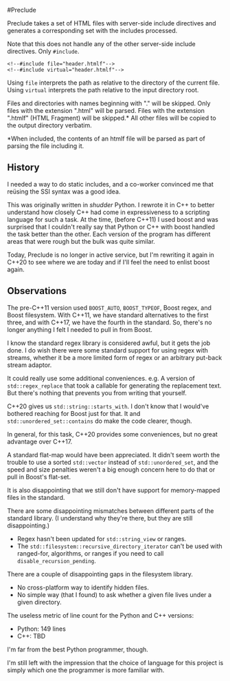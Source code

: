 #Preclude

Preclude takes a set of HTML files with server-side include directives and generates a corresponding set with the includes processed.

Note that this does not handle any of the other server-side include directives. Only `#include`.

    <!--#include file="header.htmlf"-->
    <!--#include virtual="header.htmlf"-->

Using `file` interprets the path as relative to the directory of the current file. Using `virtual` interprets the path relative to the input directory root.

Files and directories with names beginning with "." will be skipped. Only files with the extension ".html" will be parsed. Files with the extension ".htmlf" (HTML Fragment) will be skipped.\* All other files will be copied to the output directory verbatim.

\*When included, the contents of an htmlf file will be parsed as part of parsing the file including it.

## History

I needed a way to do static includes, and a co-worker convinced me that reüsing the SSI syntax was a good idea.

This was originally written in _shudder_ Python. I rewrote it in C++ to better understand how closely C++ had come in expressiveness to a scripting language for such a task. At the time, (before C++11) I used boost and was surprised that I couldn't really say that Python or C++ with boost handled the task better than the other. Each version of the program has different areas that were rough but the bulk was quite similar.

Today, Preclude is no longer in active service, but I'm rewriting it again in C++20 to see where we are today and if I'll feel the need to enlist boost again.

## Observations

The pre-C++11 version used `BOOST_AUTO`, `BOOST_TYPEOF`, Boost regex, and Boost filesystem. With C++11, we have standard alternatives to the first three, and with C++17, we have the fourth in the standard. So, there's no longer anything I felt I needed to pull in from Boost.

I know the standard regex library is considered awful, but it gets the job done. I do wish there were some standard support for using regex with streams, whether it be a more limited form of regex or an arbitrary put-back stream adaptor.

It could really use some additional conveniences. e.g. A version of `std::regex_replace` that took a callable for generating the replacement text. But there's nothing that prevents you from writing that yourself.

C++20 gives us `std::string::starts_with`. I don't know that I would've bothered reaching for Boost just for that. It and `std::unordered_set::contains` do make the code clearer, though.

In general, for this task, C++20 provides some conveniences, but no great advantage over C++17.

A standard flat-map would have been appreciated. It didn't seem worth the trouble to use a sorted `std::vector` instead of `std::unordered_set`, and the speed and size penalties weren't a big enough concern here to do that or pull in Boost's flat-set.

It is also disappointing that we still don't have support for memory-mapped files in the standard.

There are some disappointing mismatches between different parts of the standard library. (I understand why they're there, but they are still disappointing.)

* Regex hasn't been updated for `std::string_view` or ranges.
* The `std::filesystem::recursive_directory_iterator` can't be used with ranged-for, algorithms, or ranges if you need to call `disable_recursion_pending`.

There are a couple of disappointing gaps in the filesystem library.

* No cross-platform way to identify hidden files.
* No simple way (that I found) to ask whether a given file lives under a given directory.

The useless metric of line count for the Python and C++ versions:

* Python: 149 lines
* C++: TBD

I'm far from the best Python programmer, though.

I'm still left with the impression that the choice of language for this project is simply which one the programmer is more familiar with.
